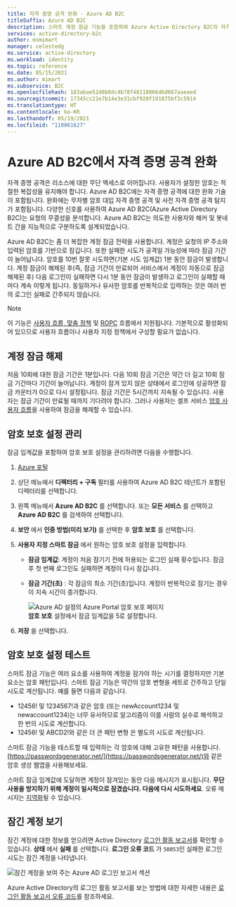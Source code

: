 ```yaml
---
title: 자격 증명 공격 완화 - Azure AD B2C
titleSuffix: Azure AD B2C
description: 스마트 계정 잠금 기능을 포함하여 Azure Active Directory B2C의 자격 증명 공격(암호 공격)에 대한 검색 및 완화 기술에 대해 알아봅니다.
services: active-directory-b2c
author: msmimart
manager: celestedg
ms.service: active-directory
ms.workload: identity
ms.topic: reference
ms.date: 05/15/2021
ms.author: mimart
ms.subservice: B2C
ms.openlocfilehash: 183abae52d8b8dc4b78f48118866d6d667aaeaed
ms.sourcegitcommit: 17345cc21e7b14e3e31cbf920f191875bf3c5914
ms.translationtype: HT
ms.contentlocale: ko-KR
ms.lasthandoff: 05/19/2021
ms.locfileid: "110061627"
---
```

# <a name="mitigate-credential-attacks-in-azure-ad-b2c"></a>Azure AD B2C에서 자격 증명 공격 완화

자격 증명 공격은 리소스에 대한 무단 액세스로 이어집니다. 사용자가 설정한 암호는 적절한 복잡성을 유지해야 합니다. Azure AD B2C에는 자격 증명 공격에 대한 완화 기술이 포함됩니다. 완화에는 무차별 암호 대입 자격 증명 공격 및 사전 자격 증명 공격 탐지가 포함됩니다. 다양한 신호를 사용하여 Azure AD B2C(Azure Active Directory B2C)는 요청의 무결성을 분석합니다. Azure AD B2C는 의도한 사용자와 해커 및 봇네트 간을 지능적으로 구분하도록 설계되었습니다.

Azure AD B2C는 좀 더 복잡한 계정 잠금 전략을 사용합니다. 계정은 요청의 IP 주소와 입력된 암호를 기반으로 잠깁니다. 또한 실패한 시도가 공격일 가능성에 따라 잠금 기간이 늘어납니다. 암호를 10번 잘못 시도하면(기본 시도 임계값) 1분 동안 잠금이 발생합니다. 계정 잠금이 해제된 후(즉, 잠금 기간이 만료되어 서비스에서 계정이 자동으로 잠금 해제된 후) 다음 로그인이 실패하면 다시 1분 동안 잠금이 발생하고 로그인이 실패할 때마다 계속 이렇게 됩니다. 동일하거나 유사한 암호를 반복적으로 입력하는 것은 여러 번의 로그인 실패로 간주되지 않습니다.

> [!NOTE]
> 이 기능은 [사용자 흐름, 맞춤 정책](user-flow-overview.md) 및 [ROPC](add-ropc-policy.md) 흐름에서 지원됩니다. 기본적으로 활성화되어 있으므로 사용자 흐름이나 사용자 지정 정책에서 구성할 필요가 없습니다.

## <a name="unlock-accounts"></a>계정 잠금 해제

처음 10회에 대한 잠금 기간은 1분입니다. 다음 10회 잠금 기간은 약간 더 길고 10회 잠금 기간마다 기간이 늘어납니다. 계정이 잠겨 있지 않은 상태에서 로그인에 성공하면 잠금 카운터가 0으로 다시 설정됩니다. 잠금 기간은 5시간까지 지속될 수 있습니다. 사용자는 잠금 기간이 만료될 때까지 기다려야 합니다. 그러나 사용자는 셀프 서비스 [암호 사용자 흐름](add-password-reset-policy.md)을 사용하여 잠금을 해제할 수 있습니다.

## <a name="manage-password-protection-settings"></a>암호 보호 설정 관리

잠금 임계값을 포함하여 암호 보호 설정을 관리하려면 다음을 수행합니다.

1. [Azure 포털](https://portal.azure.com)
1. 상단 메뉴에서 **디렉터리 + 구독** 필터를 사용하여 Azure AD B2C 테넌트가 포함된 디렉터리를 선택합니다.
1. 왼쪽 메뉴에서 **Azure AD B2C** 를 선택합니다. 또는 **모든 서비스** 를 선택하고 **Azure AD B2C** 를 검색하여 선택합니다.
1. **보안** 에서 **인증 방법(미리 보기)** 를 선택한 후 **암호 보호** 를 선택합니다.
1. **사용자 지정 스마트 잠금** 에서 원하는 암호 보호 설정을 입력합니다.

   - **잠금 임계값**: 계정이 처음 잠기기 전에 허용되는 로그인 실패 횟수입니다. 잠금 후 첫 번째 로그인도 실패하면 계정이 다시 잠깁니다.
   - **잠금 기간(초)** : 각 잠금의 최소 기간(초)입니다. 계정이 반복적으로 잠기는 경우 이 지속 시간이 증가합니다.

       ![Azure AD 설정의 Azure Portal 암호 보호 페이지](./media/threat-management/portal-02-password-protection.png)
    <br />**암호 보호** 설정에서 잠금 임계값을 5로 설정합니다.

1. **저장** 을 선택합니다.

## <a name="testing-the-password-protection-settings"></a>암호 보호 설정 테스트

스마트 잠금 기능은 여러 요소를 사용하여 계정을 잠가야 하는 시기를 결정하지만 기본 요소는 암호 패턴입니다. 스마트 잠금 기능은 약간의 암호 변형을 세트로 간주하고 단일 시도로 계산됩니다. 예를 들면 다음과 같습니다.

- 12456! 및 1234567!과 같은 암호 (또는 newAccount1234 및 newaccount1234)는 너무 유사하므로 알고리즘이 이를 사람의 실수로 해석하고 한 번의 시도로 계산합니다.
- 12456! 및 ABCD2!와 같은 더 큰 패턴 변형 은 별도의 시도로 계산됩니다.

스마트 잠금 기능을 테스트할 때 입력하는 각 암호에 대해 고유한 패턴을 사용합니다. [https://passwordsgenerator.net/](https://passwordsgenerator.net/)와 같은 암호 생성 웹앱을 사용해보세요.

스마트 잠금 임계값에 도달하면 계정이 잠겨있는 동안 다음 메시지가 표시됩니다. **무단 사용을 방지하기 위해 계정이 일시적으로 잠겼습니다. 다음에 다시 시도하세요**. 오류 메시지는 [지역화](localization-string-ids.md#sign-up-or-sign-in-error-messages)될 수 있습니다.

## <a name="viewing-locked-out-accounts"></a>잠긴 계정 보기

잠긴 계정에 대한 정보를 얻으려면 Active Directory [로그인 활동 보고서](../active-directory/reports-monitoring/concept-sign-ins.md)를 확인할 수 있습니다. **상태** 에서 **실패** 를 선택합니다. **로그인 오류 코드** 가 `50053`인 실패한 로그인 시도는 잠긴 계정을 나타냅니다.

![잠긴 계정을 보여 주는 Azure AD 로그인 보고서 섹션](./media/threat-management/portal-01-locked-account.png)

Azure Active Directory의 로그인 활동 보고서를 보는 방법에 대한 자세한 내용은 [로그인 활동 보고서 오류 코드](../active-directory/reports-monitoring/concept-sign-ins.md)를 참조하세요.

